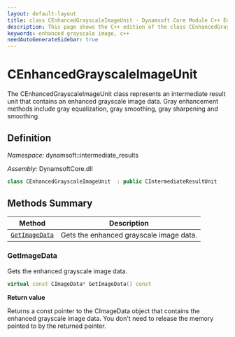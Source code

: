 ```yaml
---
layout: default-layout
title: class CEnhancedGrayscaleImageUnit - Dynamsoft Core Module C++ Edition API Reference
description: This page shows the C++ edition of the class CEnhancedGrayscaleImageUnit in Dynamsoft Core Module.
keywords: enhanced grayscale image, c++
needAutoGenerateSidebar: true
---
```


# CEnhancedGrayscaleImageUnit

The CEnhancedGrayscaleImageUnit class represents an intermediate result unit that contains an enhanced grayscale image data. Gray enhancement methods include gray equalization, gray smoothing, gray sharpening and smoothing.

## Definition

*Namespace:* dynamsoft::intermediate_results

*Assembly:* DynamsoftCore.dll

```cpp
class CEnhancedGrayscaleImageUnit  : public CIntermediateResultUnit
```

## Methods Summary

| Method               | Description |
|----------------------|-------------|
| [`GetImageData`](#getimagedata) | Gets the enhanced grayscale image data.|

### GetImageData

Gets the enhanced grayscale image data.

```cpp
virtual const CImageData* GetImageData() const
```

**Return value**

Returns a const pointer to the CImageData object that contains the enhanced grayscale image data. You don't need to release the memory pointed to by the returned pointer.
